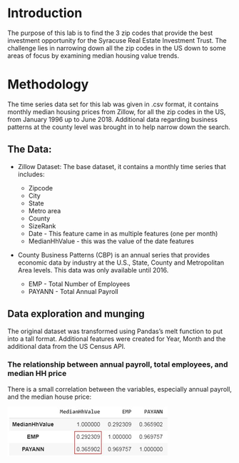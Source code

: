 # Introduction
The purpose of this lab is to find the 3 zip codes that provide the best investment opportunity for the Syracuse Real Estate Investment Trust. The challenge lies in narrowing down all the zip codes in the US down to some areas of focus by examining median housing value trends.

# Methodology
The time series data set for this lab was given in .csv format, it contains monthly median housing prices from Zillow, for all the zip codes in the US, from January 1996 up to June 2018. Additional data regarding business patterns at the county level was brought in to help narrow down the search.

## The Data:
* Zillow Dataset: The base dataset, it contains a monthly time series that includes:
  * Zipcode
  * City
  * State
  * Metro area
  * County
  * SizeRank
  * Date - This feature came in as multiple features (one per month)
  * MedianHhValue - this was the value of the date features

* County Business Patterns (CBP) is an annual series that provides economic data by industry at the U.S., State, County and Metropolitan Area levels. This data was only available until 2016.
  * EMP - Total Number of Employees
  * PAYANN - Total Annual Payroll
  
## Data exploration and munging
The original dataset was transformed using Pandas’s melt function to put into a tall format. Additional features were created for Year, Month and the additional data from the US Census API.

### The relationship between annual payroll, total employees, and median HH price
There is a small correlation between the variables, especially annual payroll, and the median house price:

![Alt Text](https://github.com/pmb06d/forecasting_home_values/blob/master/graphs/fig1.jpg)
